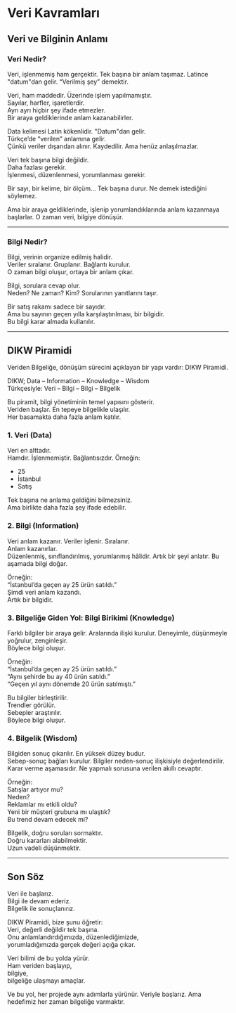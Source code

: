 # Veri Kavramları

## Veri ve Bilginin Anlamı

### Veri Nedir?

Veri, işlenmemiş ham gerçektir.
Tek başına bir anlam taşımaz.
Latince "datum"dan gelir. “Verilmiş şey” demektir.

Veri, ham maddedir. Üzerinde işlem yapılmamıştır.  
Sayılar, harfler, işaretlerdir.  
Ayrı ayrı hiçbir şey ifade etmezler.  
Bir araya geldiklerinde anlam kazanabilirler.

Data kelimesi Latin kökenlidir. "Datum"dan gelir.  
Türkçe’de “verilen” anlamına gelir.  
Çünkü veriler dışarıdan alınır. Kaydedilir. Ama henüz anlaşılmazlar.

Veri tek başına bilgi değildir.  
Daha fazlası gerekir.  
İşlenmesi, düzenlenmesi, yorumlanması gerekir.

Bir sayı, bir kelime, bir ölçüm…
Tek başına durur. Ne demek istediğini söylemez.

Ama bir araya geldiklerinde, işlenip yorumlandıklarında anlam kazanmaya başlarlar.
O zaman veri, bilgiye dönüşür.

---

### Bilgi Nedir?

Bilgi, verinin organize edilmiş halidir.  
Veriler sıralanır. Gruplanır. Bağlantı kurulur.  
O zaman bilgi oluşur, ortaya bir anlam çıkar.

Bilgi, sorulara cevap olur.  
Neden? Ne zaman? Kim? Sorularının yanıtlarını taşır.

Bir satış rakamı sadece bir sayıdır.  
Ama bu sayının geçen yılla karşılaştırılması, bir bilgidir.  
Bu bilgi karar almada kullanılır.

---

## DIKW Piramidi

Veriden Bilgeliğe, dönüşüm sürecini açıklayan bir yapı vardır: DIKW Piramidi.

DIKW; Data – Information – Knowledge – Wisdom  
Türkçesiyle: Veri – Bilgi – Bilgi – Bilgelik

Bu piramit, bilgi yönetiminin temel yapısını gösterir.  
Veriden başlar. En tepeye bilgelikle ulaşılır.  
Her basamakta daha fazla anlam katılır.

### 1. Veri (Data)

Veri en alttadır.  
Hamdır. İşlenmemiştir. Bağlantısızdır.
Örneğin:
- 25
- İstanbul
- Satış

Tek başına ne anlama geldiğini bilmezsiniz.  
Ama birlikte daha fazla şey ifade edebilir.

### 2. Bilgi (Information)

Veri anlam kazanır.
Veriler işlenir. Sıralanır.  
Anlam kazanırlar.  
Düzenlenmiş, sınıflandırılmış, yorumlanmış hâlidir.
Artık bir şeyi anlatır.
Bu aşamada bilgi doğar.

Örneğin:  
“İstanbul’da geçen ay 25 ürün satıldı.”  
Şimdi veri anlam kazandı.  
Artık bir bilgidir.

### 3. Bilgeliğe Giden Yol: Bilgi Birikimi (Knowledge)

Farklı bilgiler bir araya gelir.
Aralarında ilişki kurulur. Deneyimle, düşünmeyle yoğrulur, zenginleşir.  
Böylece bilgi oluşur.

Örneğin:  
“İstanbul’da geçen ay 25 ürün satıldı.”  
“Aynı şehirde bu ay 40 ürün satıldı.”  
“Geçen yıl aynı dönemde 20 ürün satılmıştı.”  

Bu bilgiler birleştirilir.  
Trendler görülür.  
Sebepler araştırılır.  
Böylece bilgi oluşur.

### 4. Bilgelik (Wisdom)

Bilgiden sonuç çıkarılır.
En yüksek düzey budur.  
Sebep-sonuç bağları kurulur.
Bilgiler neden-sonuç ilişkisiyle değerlendirilir.  
Karar verme aşamasıdır.
Ne yapmalı sorusuna verilen akıllı cevaptır.

Örneğin:  
Satışlar artıyor mu?  
Neden?  
Reklamlar mı etkili oldu?  
Yeni bir müşteri grubuna mı ulaştık?  
Bu trend devam edecek mi?

Bilgelik, doğru soruları sormaktır.  
Doğru kararları alabilmektir.  
Uzun vadeli düşünmektir.

---

## Son Söz

Veri ile başlarız.  
Bilgi ile devam ederiz.  
Bilgelik ile sonuçlanırız.

DIKW Piramidi, bize şunu öğretir:  
Veri, değerli değildir tek başına.  
Onu anlamlandırdığımızda, düzenlediğimizde,  
yorumladığımızda gerçek değeri açığa çıkar.

Veri bilimi de bu yolda yürür.  
Ham veriden başlayıp,  
bilgiye,  
bilgeliğe ulaşmayı amaçlar.

Ve bu yol, her projede aynı adımlarla yürünür.
Veriyle başlarız. Ama hedefimiz her zaman bilgeliğe varmaktır.